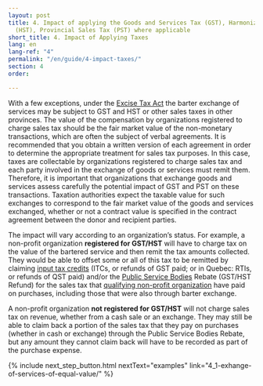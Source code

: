 ```yaml
---
layout: post
title: 4. Impact of applying the Goods and Services Tax (GST), Harmonized Sales Tax
  (HST), Provincial Sales Tax (PST) where applicable
short_title: 4. Impact of Applying Taxes
lang: en
lang-ref: "4"
permalink: "/en/guide/4-impact-taxes/"
section: 4
order: 

---
```

With a few exceptions, under the <a class="external" href="https://www.canada.ca/en/revenue-agency/services/forms-publications/publications/news93/news93-excise-gst-hst-news-no-93.html" target="_blank">Excise Tax Act</a> the barter exchange of services may be subject to GST and HST or other sales taxes in other provinces. The value of the compensation by organizations registered to charge sales tax should be the fair market value of the non-monetary transactions, which are often the subject of verbal agreements. It is recommended that you obtain a written version of each agreement in order to determine the appropriate treatment for sales tax purposes. In this case, taxes are collectable by organizations registered to charge sales tax and each party involved in the exchange of goods or services must remit them. Therefore, it is important that organizations that exchange goods and services assess carefully the potential impact of GST and PST on these transactions. Taxation authorities expect the taxable value for such exchanges to correspond to the fair market value of the goods and services exchanged, whether or not a contract value is specified in the contract agreement between the donor and recipient parties.

The impact will vary according to an organization’s status. For example, a non-profit organization **registered for GST/HST** will have to charge tax on the value of the bartered service and then remit the tax amounts collected. They would be able to offset some or all of this tax to be remitted by claiming <a class="tip" href="{{site.baseurl}}/en/toolkit/glossary#input-tax-credit-itc" target="_blank" title="A credit that GST/HST registrants can generally claim to recover the GST/HST paid or payable for property and services they acquired, imported into Canada, or brought into a participating province for use, consumption, or supply in the course of their commercial activities.">input tax credits</a> (ITCs, or refunds of GST paid; or in Quebec: RTIs, or refunds of QST paid) and/or the <a class="tip" href="{{site.baseurl}}/en/toolkit/glossary#public-service-body" target="_blank" title="A charity, non-profit organization, municipality, university, public college, school authority, or hospital authority.">Public Service Bodies</a> Rebate (GST/HST Refund) for the sales tax that <a class="tip" href="{{site.baseurl}}/en/toolkit/glossary#qualifying-non-profit-organization" target="_blank" title="A non-profit organization or prescribed government organization whose percentage of government funding is at least 40% of its total revenue.">qualifying non-profit organization</a> have paid on purchases, including those that were also through barter exchange.

A non-profit organization **not registered for GST/HST** will not charge sales tax on revenue, whether from a cash sale or an exchange. They may still be able to claim back a portion of the sales tax that they pay on purchases (whether in cash or exchange) through the Public Service Bodies Rebate, but any amount they cannot claim back will have to be recorded as part of the purchase expense.

{% include next_step_button.html nextText="examples" link="4_1-exhange-of-services-of-equal-value/" %}